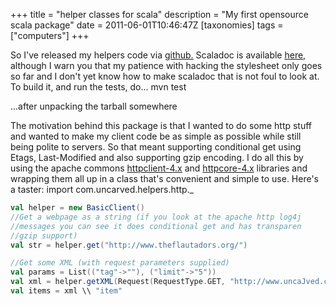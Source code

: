 +++
title = "helper classes for scala"
description = "My first opensource scala package"
date = 2011-06-01T10:46:47Z
[taxonomies]
tags = ["computers"]
+++


So I've released my helpers code via [github.][5] Scaladoc is available
[here,][6] although I warn you that my patience with hacking the
stylesheet only goes so far and I don't yet know how to make scaladoc
that is not foul to look at. To build it, and run the tests, do...
mvn test

...after unpacking the tarball somewhere

The motivation behind this package is that I wanted to do some http
stuff and wanted to make my client code be as simple as possible while
still being polite to servers. So that meant supporting conditional get
using Etags, Last-Modified and also supporting gzip encoding. I do all
this by using the apache commons [httpclient-4.x][7] and [httpcore-4.x][8]
libraries and wrapping them all up in a class that's convenient and
simple to use. Here's a taster:
import com.uncarved.helpers.http._

```scala
val helper = new BasicClient()
//Get a webpage as a string (if you look at the apache http log4j
//messages you can see it does conditional get and has transparen
//gzip support)
val str = helper.get("http://www.theflautadors.org/")

//Get some XML (with request parameters supplied)
val params = List(("tag"->""), ("limit"->"5"))
val xml = helper.getXML(Request(RequestType.GET, "http://www.uncaJved.com/index.py/rss1.1.xml", params))
val items = xml \\ "item"
```

[5]: http://uncarved.com/blog/helpers_github.mrk
[6]: http://www.uncarved.com/static/scala/helpers/doc/index.html
[7]: http://hc.apache.org/httpcomponents-client/index.html
[8]: http://hc.apache.org/httpcomponents-core/index.html
